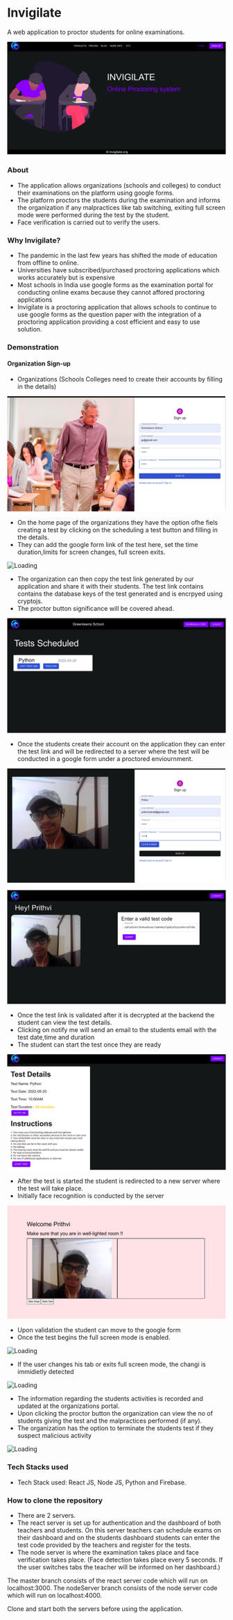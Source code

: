 # Invigilate
A web application to proctor students for online examinations.

![Home Page](https://github.com/prithvirohira8/prithvirohira8.github.io/blob/main/_posts/images/invigilate/home-page.png?raw=true "Home Page")

### About
- The application allows organizations (schools and colleges) to conduct their examinations on the platform using google forms.
- The platform proctors the students during the examination and informs the organization if any malpractices like tab switching, exiting full screen mode were performed during the test by the student.
- Face verification is carried out to verify the users.

### Why Invigilate?
- The pandemic in the last few years has shifted the mode of education from offline to online.
- Universities have subscribed/purchased proctoring applications which works accurately but is expensive
- Most schools in India use google forms as the examination portal for conducting online exams because they cannot affored proctoring applications
- Invigilate is a proctoring application that allows schools to continue to use google forms as the question paper with the integration of a proctoring application providing a cost efficient and easy to use solution.

### Demonstration

#### Organization Sign-up
- Organizations (Schools Colleges need to create their accounts by filling in the details)

![Organization Sign-up Page Loading](https://github.com/prithvirohira8/prithvirohira8.github.io/blob/main/_posts/images/invigilate/organization-signup.png?raw=true "Organization Sign-up Page")

- On the home page of the organizations they have the option ofhe fiels creating a test by clicking on the scheduling a test button and filling in the details.
- They can add the google form link of the test here, set the time duration,limits for screen changes, full screen exits.

![Loading](https://github.com/prithvirohira8/prithvirohira8.github.io/blob/main/_posts/images/invigilate/test-reg1?raw=true "Scheduling a test")

- The organization can then copy the test link generated by our application and share it with their students. The test link contains contains the database keys of the test generated and is encrpyed using cryptojs.
- The proctor button significance will be covered ahead.

![Loading](https://github.com/prithvirohira8/prithvirohira8.github.io/blob/main/_posts/images/invigilate/test-reg2.png?raw=true "Test Details")

- Once the students create their account on the application they can enter the test link and will be redirected to a server where the test will be conducted in a google form under a proctored enviournment.

![Loading](https://github.com/prithvirohira8/prithvirohira8.github.io/blob/main/_posts/images/invigilate/student-signup.png?raw=true "Student Signup")

![Loading](https://github.com/prithvirohira8/prithvirohira8.github.io/blob/main/_posts/images/invigilate/student-portal.png?raw=true "Entering the test link")

- Once the test link is validated after it is decrypted at the backend the student can view the test details.
- Clicking on notify me will send an email to the students email with the test date,time and duration
- The student can start the test once they are ready

![Loading](https://github.com/prithvirohira8/prithvirohira8.github.io/blob/main/_posts/images/invigilate/test-details.png?raw=true "Entering the test link")

- After the test is started the student is redirected to a new server where the test will take place.
- Initially face recognition is conducted by the server

![Loading](https://github.com/prithvirohira8/prithvirohira8.github.io/blob/main/_posts/images/invigilate/test-site1.png?raw=true "Test portal home-page")

- Upon validation the student can move to the google form
- Once the test begins the full screen mode is enabled.

![Loading](https://github.com/prithvirohira8/prithvirohira8.github.io/blob/main/_posts/images/invigilate/test-site3.png?raw=true "Test")

- If the user changes his tab or exits full screen mode, the changi is immidietly detected

![Loading](https://github.com/prithvirohira8/prithvirohira8.github.io/blob/main/_posts/images/invigilate/test-site4.png?raw=true "Tab Change Detected")

- The information regarding the students activities is recorded and updated at the organizations portal.
- Upon clicking the proctor button the organization can view the no of students giving the test and the malpractices performed (if any).
- The organization has the option to terminate the students test if they suspect malicious activity

![Loading](https://github.com/prithvirohira8/prithvirohira8.github.io/blob/main/_posts/images/invigilate/test-site4.png?raw=true "Procotring results")

### Tech Stacks used
- Tech Stack used: React JS, Node JS, Python and Firebase.

### How to clone the repository
- There are 2 servers. 
- The react server is set up for authentication and the dashboard of both teachers and students. On this server teachers can schedule exams on their dashboard and on the students dashboard students can enter the test code provided by the teachers and register for the tests.
- The node server is where the examination takes place and face verification takes place. (Face detection takes place every 5 seconds. If the user switches tabs the teacher will be informed on her dashboard.)

The master branch consists of the react server code which will run on localhost:3000.
The nodeServer branch consists of the node server code which will run on localhost:4000.

Clone and start both the servers before using the application.

